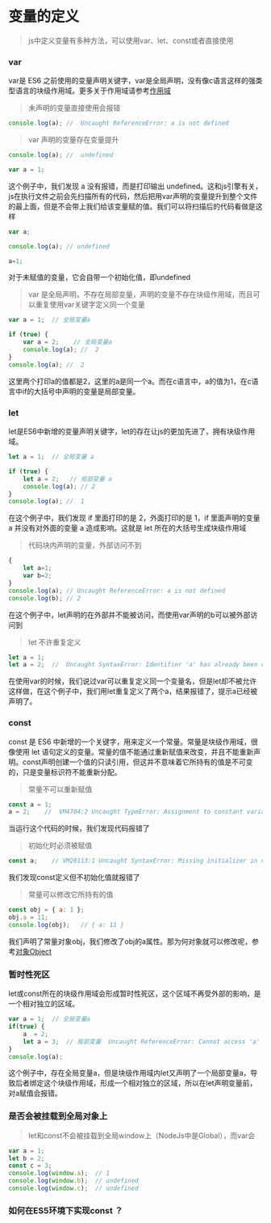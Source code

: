 # 变量的定义

> js中定义变量有多种方法，可以使用var、let、const或者直接使用

### var
var是 ES6 之前使用的变量声明关键字，var是全局声明，没有像c语言这样的强类型语言的块级作用域。更多关于作用域请参考[作用域](scope)

> 未声明的变量直接使用会报错

``` javascript
console.log(a); //  Uncaught ReferenceError: a is not defined
```

> var 声明的变量存在变量提升

``` javascript
console.log(a); //  undefined

var a = 1;
```
这个例子中，我们发现 a 没有报错，而是打印输出 undefined。这和js引擎有关，js在执行文件之前会先扫描所有的代码，然后把用var声明的变量提升到整个文件的最上面，但是不会带上我们给该变量赋的值。我们可以将扫描后的代码看做是这样

``` javascript
var a;

console.log(a); // undefined

a=1;
```
对于未赋值的变量，它会自带一个初始化值，即undefined

> var 是全局声明，不存在局部变量，声明的变量不存在块级作用域，而且可以重复使用var关键字定义同一个变量

``` javascript
var a = 1;  // 全局变量a

if (true) {
    var a = 2;    // 全局变量a
    console.log(a); //  2
}
console.log(a); //  2
```
这里两个打印a的值都是2，这里的a是同一个a。而在c语言中，a的值为1，在c语言中if的大括号中声明的变量是局部变量。

### let
let是ES6中新增的变量声明关键字，let的存在让js的更加先进了，拥有块级作用域。
``` javascript
let a = 1;  // 全局变量 a

if (true) {
    let a = 2;   // 局部变量 a
    console.log(a); // 2
}
console.log(a); //  1
```
在这个例子中，我们发现 if 里面打印的是 2，外面打印的是 1，if 里面声明的变量 a 并没有对外面的变量 a 造成影响。这就是 let 所在的大括号生成块级作用域

> 代码块内声明的变量，外部访问不到

``` javascript
{
    let a=1;
    var b=2;
}
console.log(a); // Uncaught ReferenceError: a is not defined
console.log(b); // 2
```
在这个例子中，let声明的在外部并不能被访问，而使用var声明的b可以被外部访问到

> let 不许重复定义

```javascript
let a = 1;
let a = 2;  //  Uncaught SyntaxError: Identifier 'a' has already been declared
```
在使用var的时候，我们说过var可以重复定义同一个变量名，但是let却不被允许这样做，在这个例子中，我们用let重复定义了两个a，结果报错了，提示a已经被声明了。

### const
const 是 ES6 中新增的一个关键字，用来定义一个常量。常量是块级作用域，很像使用 let 语句定义的变量。常量的值不能通过重新赋值来改变，并且不能重新声明。const声明创建一个值的只读引用，但这并不意味着它所持有的值是不可变的，只是变量标识符不能重新分配。

> 常量不可以重新赋值

``` javascript
const a = 1;
a = 2;    //  VM4704:2 Uncaught TypeError: Assignment to constant variable.
```
当运行这个代码的时候，我们发现代码报错了

> 初始化时必须被赋值

``` javascript
const a;    // VM20113:1 Uncaught SyntaxError: Missing initializer in const declaration
```
我们发现const定义但不初始化值就报错了

>常量可以修改它所持有的值

``` javascript
const obj = { a: 1 };
obj.a = 11;
console.log(obj);   // { a: 11 }
```
我们声明了常量对象obj，我们修改了obj的a属性。那为何对象就可以修改呢，参考[对象Object](object)

### 暂时性死区
let或const所在的块级作用域会形成暂时性死区，这个区域不再受外部的影响，是一个相对独立的区域。

```javascript
var a = 1;  // 全局变量a
if(true) {
    a  = 2; 
    let a = 3;  // 局部变量  Uncaught ReferenceError: Cannot access 'a' before initialization
}
console.log(a);
```
这个例子中，存在全局变量a，但是块级作用域内let又声明了一个局部变量a，导致后者绑定这个块级作用域，形成一个相对独立的区域，所以在let声明变量前，对a赋值会报错。

### 是否会被挂载到全局对象上

> let和const不会被挂载到全局window上（NodeJs中是Global），而var会

``` javascript
var a = 1;
let b = 2;
const c = 3;
console.log(window.a);  // 1
console.log(window.b);  // undefined
console.log(window.c);  // undefined
```

### 如何在ES5环境下实现const ？
